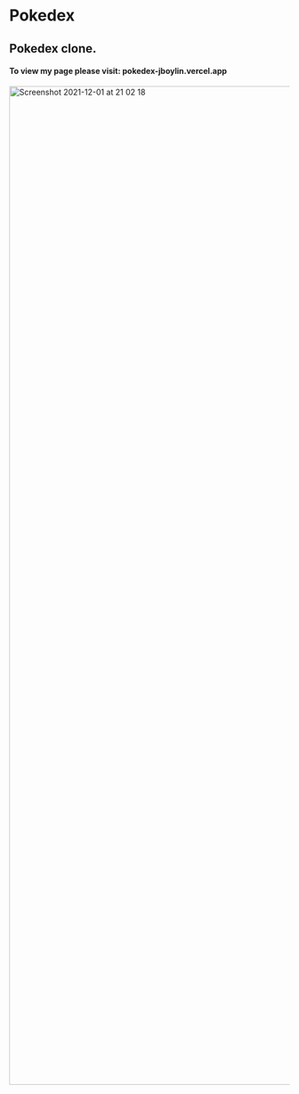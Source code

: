 # Pokedex
## Pokedex clone.

#### To view my page please visit: pokedex-jboylin.vercel.app
<img width="1792" alt="Screenshot 2021-12-01 at 21 02 18" src="https://user-images.githubusercontent.com/74361564/144313460-db0d897a-a594-42a3-9d96-11c41df0812c.png">

